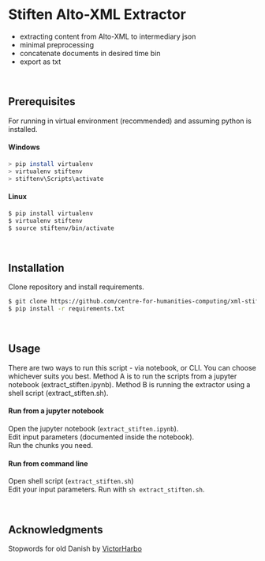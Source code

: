 # Stiften Alto-XML Extractor #
 
- extracting content from Alto-XML to intermediary json
- minimal preprocessing
- concatenate documents in desired time bin
- export as txt

<br>

## Prerequisites

For running in virtual environment (recommended) and assuming python is installed.

#### Windows
```bash
> pip install virtualenv
> virtualenv stiftenv
> stiftenv\Scripts\activate
```
#### Linux
```bash
$ pip install virtualenv
$ virtualenv stiftenv
$ source stiftenv/bin/activate
```

<br>

## Installation

Clone repository and install requirements.

```bash
$ git clone https://github.com/centre-for-humanities-computing/xml-stiften
$ pip install -r requirements.txt
```

<br>

## Usage
There are two ways to run this script - via notebook, or CLI. You can choose whichever suits you best.
Method A is to run the scripts from a jupyter notebook (extract_stiften.ipynb).
Method B is running the extractor using a shell script (extract_stiften.sh).  

#### Run from a jupyter notebook
Open the jupyter notebook (`extract_stiften.ipynb`).  
Edit input parameters (documented inside the notebook).  
Run the chunks you need.


#### Run from command line
Open shell script (`extract_stiften.sh`)  
Edit your input parameters. 
Run with `sh extract_stiften.sh`.

<br>

## Acknowledgments
Stopwords for old Danish by [VictorHarbo](https://github.com/VictorHarbo/holberg_kaffe_tei/blob/master/stopord.txt)